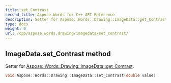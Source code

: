 ```yaml
---
title: set_Contrast
second_title: Aspose.Words for C++ API Reference
description: Setter for Aspose::Words::Drawing::ImageData::get_Contrast. 
type: docs
weight: 0
url: /cpp/aspose.words.drawing/imagedata/set_contrast/
---
```

## ImageData.set_Contrast method


Setter for [Aspose::Words::Drawing::ImageData::get_Contrast](../get_contrast/).

```cpp
void Aspose::Words::Drawing::ImageData::set_Contrast(double value)
```

